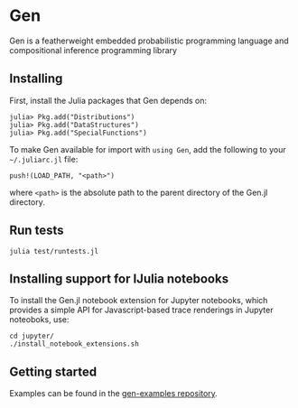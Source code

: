 # Gen

Gen is a featherweight embedded probabilistic programming language and
compositional inference programming library


## Installing

First, install the Julia packages that Gen depends on:
```
julia> Pkg.add("Distributions")
julia> Pkg.add("DataStructures")
julia> Pkg.add("SpecialFunctions")
```

To make Gen available for import with `using Gen`, add the following to your
`~/.juliarc.jl` file:
```
push!(LOAD_PATH, "<path>")
```
where `<path>` is the absolute path to the parent directory of the Gen.jl directory.


## Run tests


```
julia test/runtests.jl

```

## Installing support for IJulia notebooks

To install the Gen.jl notebook extension for Jupyter notebooks, which provides
a simple API for Javascript-based trace renderings in Jupyter noteoboks, use:

```
cd jupyter/
./install_notebook_extensions.sh
```


## Getting started

Examples can be found in the [gen-examples repository](https://github.com/probcomp/gen-examples).
